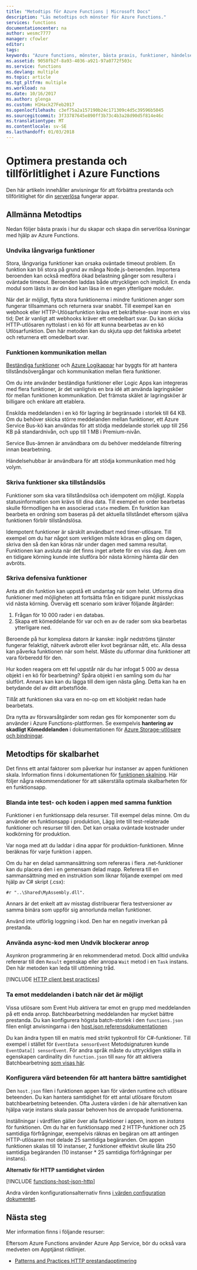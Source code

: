 ```yaml
---
title: "Metodtips för Azure Functions | Microsoft Docs"
description: "Läs metodtips och mönster för Azure Functions."
services: functions
documentationcenter: na
author: wesmc7777
manager: cfowler
editor: 
tags: 
keywords: "Azure functions, mönster, bästa praxis, funktioner, händelsebearbetning, webhooks, dynamiska beräkning, serverlösa arkitektur"
ms.assetid: 9058fb2f-8a93-4036-a921-97a0772f503c
ms.service: functions
ms.devlang: multiple
ms.topic: article
ms.tgt_pltfrm: multiple
ms.workload: na
ms.date: 10/16/2017
ms.author: glenga
ms.custom: H1Hack27Feb2017
ms.openlocfilehash: c3ef75a2a157190b24c171309c4d5c39596b5045
ms.sourcegitcommit: 3f33787645e890ff3b73c4b3a28d90d5f814e46c
ms.translationtype: MT
ms.contentlocale: sv-SE
ms.lasthandoff: 01/03/2018
---
```

# <a name="optimize-the-performance-and-reliability-of-azure-functions"></a>Optimera prestanda och tillförlitlighet i Azure Functions

Den här artikeln innehåller anvisningar för att förbättra prestanda och tillförlitlighet för din [serverlösa](https://azure.microsoft.com/overview/serverless-computing/) fungerar appar. 

## <a name="general-best-practices"></a>Allmänna Metodtips

Nedan följer bästa praxis i hur du skapar och skapa din serverlösa lösningar med hjälp av Azure Functions.

### <a name="avoid-long-running-functions"></a>Undvika långvariga funktioner

Stora, långvariga funktioner kan orsaka oväntade timeout problem. En funktion kan bli stora på grund av många Node.js-beroenden. Importera beroenden kan också medföra ökad belastning gånger som resultera i oväntade timeout. Beroenden laddas både uttryckligen och implicit. En enda modul som lästs in av din kod kan läsa in en egen ytterligare moduler.  

När det är möjligt, flytta stora funktionerna i mindre funktionen anger som fungerar tillsammans och returnera svar snabbt. Till exempel kan en webhook eller HTTP-Utlösarfunktion kräva ett bekräftelse-svar inom en viss tid; Det är vanligt att webhooks kräver ett omedelbart svar. Du kan skicka HTTP-utlösaren nyttolast i en kö för att kunna bearbetas av en kö Utlösarfunktion. Den här metoden kan du skjuta upp det faktiska arbetet och returnera ett omedelbart svar.


### <a name="cross-function-communication"></a>Funktionen kommunikation mellan

[Beständiga funktioner](durable-functions-overview.md) och [Azure Logikappar](../logic-apps/logic-apps-what-are-logic-apps.md) har byggts för att hantera tillståndsövergångar och kommunikation mellan flera funktioner.

Om du inte använder beständiga funktioner eller Logic Apps kan integreras med flera funktioner, är det vanligtvis en bra idé att använda lagringsköer för mellan funktionen kommunikation.  Det främsta skälet är lagringsköer är billigare och enklare att etablera. 

Enskilda meddelanden i en kö för lagring är begränsade i storlek till 64 KB. Om du behöver skicka större meddelanden mellan funktioner, ett Azure Service Bus-kö kan användas för att stödja meddelande storlek upp till 256 KB på standardnivån, och upp till 1 MB i Premium-nivån.

Service Bus-ämnen är användbara om du behöver meddelande filtrering innan bearbetning.

Händelsehubbar är användbara för att stödja kommunikation med hög volym.


### <a name="write-functions-to-be-stateless"></a>Skriva funktioner ska tillståndslös 

Funktioner som ska vara tillståndslösa och idempotent om möjligt. Koppla statusinformation som krävs till dina data. Till exempel en order bearbetas skulle förmodligen ha en associerad `state` medlem. En funktion kan bearbeta en ordning som baseras på det aktuella tillståndet eftersom själva funktionen förblir tillståndslösa. 

Idempotent funktioner är särskilt användbart med timer-utlösare. Till exempel om du har något som verkligen måste köras en gång om dagen, skriva den så den kan köras när under dagen med samma resultat. Funktionen kan avsluta när det finns inget arbete för en viss dag. Även om en tidigare körning kunde inte slutföra bör nästa körning hämta där den avbröts.


### <a name="write-defensive-functions"></a>Skriva defensiva funktioner

Anta att din funktion kan uppstå ett undantag när som helst. Utforma dina funktioner med möjligheten att fortsätta från en tidigare punkt misslyckas vid nästa körning. Överväg ett scenario som kräver följande åtgärder:

1. Frågan för 10 000 rader i en databas.
2. Skapa ett kömeddelande för var och en av de rader som ska bearbetas ytterligare ned.
 
Beroende på hur komplexa datorn är kanske: ingår nedströms tjänster fungerar felaktigt, nätverk avbrott eller kvot begränsar nått, etc. Alla dessa kan påverka funktionen när som helst. Måste du utformar dina funktioner att vara förberedd för den.

Hur koden reagera om ett fel uppstår när du har infogat 5 000 av dessa objekt i en kö för bearbetning? Spåra objekt i en samling som du har slutfört. Annars kan kan du lägga till dem igen nästa gång. Detta kan ha en betydande del av ditt arbetsflöde. 

Tillåt att funktionen ska vara en no-op om ett köobjekt redan hade bearbetats.

Dra nytta av försvarsåtgärder som redan ges för komponenter som du använder i Azure Functions-plattformen. Se exempelvis **hantering av skadligt Kömeddelanden** i dokumentationen för [Azure Storage-utlösare och bindningar](functions-bindings-storage-queue.md#trigger---poison-messages). 

## <a name="scalability-best-practices"></a>Metodtips för skalbarhet

Det finns ett antal faktorer som påverkar hur instanser av appen funktionen skala. Information finns i dokumentationen för [funktionen skalning](functions-scale.md).  Här följer några rekommendationer för att säkerställa optimala skalbarheten för en funktionsapp.

### <a name="dont-mix-test-and-production-code-in-the-same-function-app"></a>Blanda inte test- och koden i appen med samma funktion

Funktioner i en funktionsapp dela resurser. Till exempel delas minne. Om du använder en funktionsapp i produktion, Lägg inte till test-relaterade funktioner och resurser till den. Det kan orsaka oväntade kostnader under kodkörning för produktion.

Var noga med att du laddar i dina appar för produktion-funktionen. Minne beräknas för varje funktion i appen.

Om du har en delad sammansättning som refereras i flera .net-funktioner kan du placera den i en gemensam delad mapp. Referera till en sammansättning med en instruktion som liknar följande exempel om med hjälp av C# skript (.csx): 

    #r "..\Shared\MyAssembly.dll". 

Annars är det enkelt att av misstag distribuerar flera testversioner av samma binära som uppför sig annorlunda mellan funktioner.

Använd inte utförlig loggning i kod. Den har en negativ inverkan på prestanda.

### <a name="use-async-code-but-avoid-blocking-calls"></a>Använda async-kod men Undvik blockerar anrop

Asynkron programmering är en rekommenderad metod. Dock alltid undvika refererar till den `Result` egenskap eller anropa `Wait` metod i en `Task` instans. Den här metoden kan leda till uttömning tråd.

[!INCLUDE [HTTP client best practices](../../includes/functions-http-client-best-practices.md)]

### <a name="receive-messages-in-batch-whenever-possible"></a>Ta emot meddelanden i batch när det är möjligt

Vissa utlösare som Event Hub aktivera tar emot en grupp med meddelanden på ett enda anrop.  Batchbearbetning meddelanden har mycket bättre prestanda.  Du kan konfigurera högsta batch-storlek i den `functions.json` filen enligt anvisningarna i den [host.json referensdokumentationen](functions-host-json.md)

Du kan ändra typen till en matris med strikt typkontroll för C#-funktioner.  Till exempel i stället för `EventData sensorEvent` Metodsignaturen kunde `EventData[] sensorEvent`.  För andra språk måste du uttryckligen ställa in egenskapen cardinality din `function.json` till `many` för att aktivera Batchbearbetning [som visas här](https://github.com/Azure/azure-webjobs-sdk-templates/blob/df94e19484fea88fc2c68d9f032c9d18d860d5b5/Functions.Templates/Templates/EventHubTrigger-JavaScript/function.json#L10).

### <a name="configure-host-behaviors-to-better-handle-concurrency"></a>Konfigurera värd beteenden för att hantera bättre samtidighet

Den `host.json` filen i funktionen appen kan för värden runtime och utlösare beteenden.  Du kan hantera samtidighet för ett antal utlösare förutom batchbearbetning beteenden.  Ofta Justera värden i de här alternativen kan hjälpa varje instans skala passar behoven hos de anropade funktionerna.

Inställningar i värdfilen gäller över alla funktioner i appen, inom en *instans* för funktionen. Om du har en funktionsapp med 2 HTTP-funktioner och 25 samtidiga förfrågningar, exempelvis räknas en begäran om att antingen HTTP-utlösaren mot delade 25 samtidiga begäranden.  Om appen funktionen skalas till 10 instanser, 2 funktioner effektivt skulle låta 250 samtidiga begäranden (10 instanser * 25 samtidiga förfrågningar per instans).

**Alternativ för HTTP samtidighet värden**

[!INCLUDE [functions-host-json-http](../../includes/functions-host-json-http.md)]

Andra värden konfigurationsalternativ finns [i värden configuration dokumentet](functions-host-json.md).

## <a name="next-steps"></a>Nästa steg
Mer information finns i följande resurser:

Eftersom Azure Functions använder Azure App Service, bör du också vara medveten om Apptjänst riktlinjer.
* [Patterns and Practices HTTP prestandaoptimering](https://docs.microsoft.com/azure/architecture/antipatterns/improper-instantiation/)
